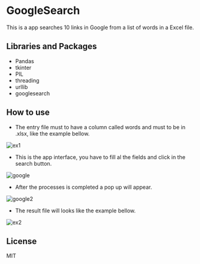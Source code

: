 # GoogleSearch
This is a app  searches 10 links in Google from a list of words in a Excel file.

## Libraries and Packages

* Pandas
* tkinter
* PIL
* threading
* urllib
* googlesearch

## How to use

* The entry file must to have a column called words and must to be in .xlsx, like the example bellow.

![ex1](https://user-images.githubusercontent.com/42307657/87064100-a3eb4d80-c1e5-11ea-8891-77ef932ced7e.PNG)


* This is the app interface, you have to fill al the fields and click in the search button.

![google](https://user-images.githubusercontent.com/42307657/87064185-bebdc200-c1e5-11ea-9dba-41b02e28d60c.PNG)


* After the processes is completed a pop up will appear.

![google2](https://user-images.githubusercontent.com/42307657/87064225-ca10ed80-c1e5-11ea-80c1-92ee89d95e1f.PNG)


* The result file will looks like the example bellow.

![ex2](https://user-images.githubusercontent.com/42307657/87064134-acdc1f00-c1e5-11ea-8746-ee262304b2e3.PNG)

## License

MIT
